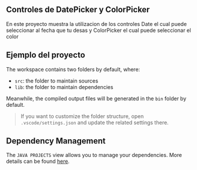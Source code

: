 ## Controles de DatePicker y ColorPicker

En este proyecto muestra la utilizacion de los controles Date el cual puede seleccionar al fecha que tu desas y ColorPicker el cual puede seleccionar el color 

## Ejemplo del proyecto

The workspace contains two folders by default, where:

- `src`: the folder to maintain sources
- `lib`: the folder to maintain dependencies

Meanwhile, the compiled output files will be generated in the `bin` folder by default.

> If you want to customize the folder structure, open `.vscode/settings.json` and update the related settings there.

## Dependency Management

The `JAVA PROJECTS` view allows you to manage your dependencies. More details can be found [here](https://github.com/microsoft/vscode-java-dependency#manage-dependencies).
